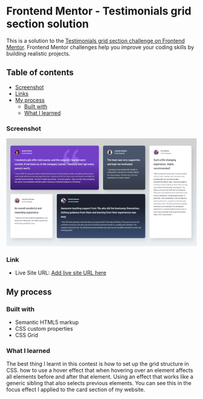 # Frontend Mentor - Testimonials grid section solution

This is a solution to the [Testimonials grid section challenge on Frontend Mentor](https://www.frontendmentor.io/challenges/testimonials-grid-section-Nnw6J7Un7). Frontend Mentor challenges help you improve your coding skills by building realistic projects. 

## Table of contents


- [Screenshot](#screenshot)
- [Links](#links)
- [My process](#my-process)
  - [Built with](#built-with)
  - [What I learned](#what-i-learned)


### Screenshot

![](images/Screenshot.png)



### Link

- Live Site URL: [Add live site URL here](https://testimonials-grid-section-gamma-liart.vercel.app/)

## My process

### Built with

- Semantic HTML5 markup
- CSS custom properties
- CSS Grid


### What I learned

The best thing I learnt in this contest is how to set up the grid structure in CSS. how to use a hover effect that when hovering over an element affects all elements before and after that element. Using an effect that works like a generic sibling that also selects previous elements. You can see this in the focus effect I applied to the card section of my website.


